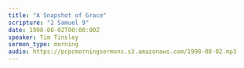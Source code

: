 ```yaml
---
title: "A Snapshot of Grace"
scripture: "2 Samuel 9"
date: 1998-08-02T00:00:00Z
speaker: Tim Tinsley
sermon_type: morning
audio: https://pcpcmorningsermons.s3.amazonaws.com/1998-08-02.mp3 
---
```



